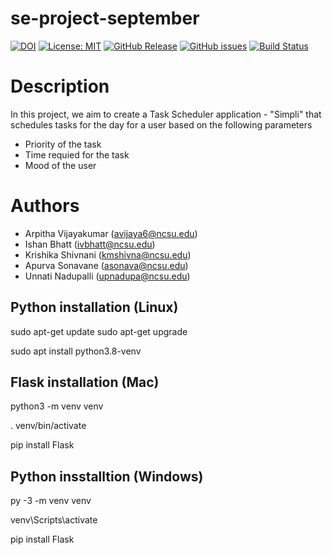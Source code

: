# se-project-september
[![DOI](https://zenodo.org/badge/404911045.svg)](https://zenodo.org/badge/latestdoi/404911045)
[![License: MIT](https://img.shields.io/badge/License-MIT-yellow.svg)](https://opensource.org/licenses/MIT)
[![GitHub Release](https://img.shields.io/github/release/ivbhatt/se-project-september)](https://github.com/ivbhatt/se-project-september/issues)
[![GitHub issues](https://img.shields.io/github/issues/ivbhatt/se-project-september)](https://github.com/ivbhatt/se-project-september/issues)
[![Build Status](https://app.travis-ci.com/ivbhatt/se-project-september.svg?branch=Testing)](https://app.travis-ci.com/ivbhatt/se-project-september)

# Description
In this project, we aim to create a Task Scheduler application - "Simpli" that schedules tasks for the day for a user based on the following parameters
  - Priority of the task
  - Time requied for the task
  - Mood of the user

# Authors
- Arpitha Vijayakumar (avijaya6@ncsu.edu)
- Ishan Bhatt (ivbhatt@ncsu.edu)
- Krishika Shivnani (kmshivna@ncsu.edu)
- Apurva Sonavane (asonava@ncsu.edu)
- Unnati Nadupalli (upnadupa@ncsu.edu)


## Python installation (Linux)

sudo apt-get update
sudo apt-get upgrade

sudo apt install python3.8-venv

## Flask installation (Mac)
python3 -m venv venv


. venv/bin/activate


pip install Flask


## Python insstalltion (Windows) 
py -3 -m venv venv

venv\Scripts\activate

pip install Flask

